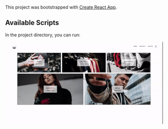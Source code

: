 This project was bootstrapped with [Create React App](https://github.com/facebook/create-react-app).

## Available Scripts

In the project directory, you can run:

<p align="center">
  <img src="https://github.com/freeitas/e-commerce/blob/master/public/ezgif-3-36a814741c7d.gif"/>

</p>


